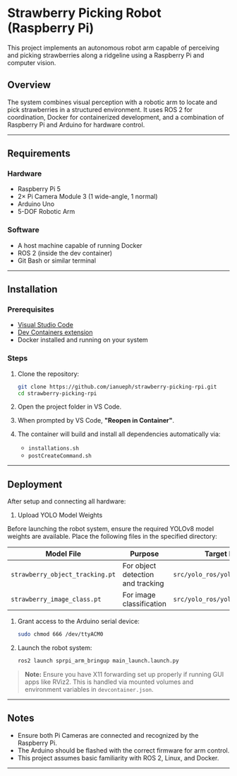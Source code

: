 # Strawberry Picking Robot (Raspberry Pi)

This project implements an autonomous robot arm capable of perceiving and picking strawberries along a ridgeline using a Raspberry Pi and computer vision.

## Overview

The system combines visual perception with a robotic arm to locate and pick strawberries in a structured environment. It uses ROS 2 for coordination, Docker for containerized development, and a combination of Raspberry Pi and Arduino for hardware control.

---

## Requirements

### Hardware

- Raspberry Pi 5
- 2× Pi Camera Module 3 (1 wide-angle, 1 normal)
- Arduino Uno
- 5-DOF Robotic Arm

### Software

- A host machine capable of running Docker
- ROS 2 (inside the dev container)
- Git Bash or similar terminal

---

## Installation

### Prerequisites

- [Visual Studio Code](https://code.visualstudio.com/)
- [Dev Containers extension](https://marketplace.visualstudio.com/items?itemName=ms-vscode-remote.remote-containers)
- Docker installed and running on your system

### Steps

1. Clone the repository:
    ```bash
    git clone https://github.com/ianueph/strawberry-picking-rpi.git
    cd strawberry-picking-rpi
    ```

2. Open the project folder in VS Code.

3. When prompted by VS Code, **"Reopen in Container"**.

4. The container will build and install all dependencies automatically via:
   - `installations.sh`
   - `postCreateCommand.sh`

---

## Deployment

After setup and connecting all hardware:

1. Upload YOLO Model Weights

Before launching the robot system, ensure the required YOLOv8 model weights are available. Place the following files in the specified directory:

| Model File | Purpose                      | Target Directory                                        |
|------------|------------------------------|---------------------------------------------------------|
| `strawberry_object_tracking.pt` | For object detection and tracking | `src/yolo_ros/yolo_bringup/launch/` |
| `strawberry_image_class.pt`     | For image classification          | `src/yolo_ros/yolo_bringup/launch/` |

1. Grant access to the Arduino serial device:

    ```bash
    sudo chmod 666 /dev/ttyACM0
    ```

2. Launch the robot system:

    ```bash
    ros2 launch sprpi_arm_bringup main_launch.launch.py
    ```
> **Note:** Ensure you have X11 forwarding set up properly if running GUI apps like RViz2. This is handled via mounted volumes and environment variables in `devcontainer.json`.

---

## Notes

- Ensure both Pi Cameras are connected and recognized by the Raspberry Pi.
- The Arduino should be flashed with the correct firmware for arm control.
- This project assumes basic familiarity with ROS 2, Linux, and Docker.

---
